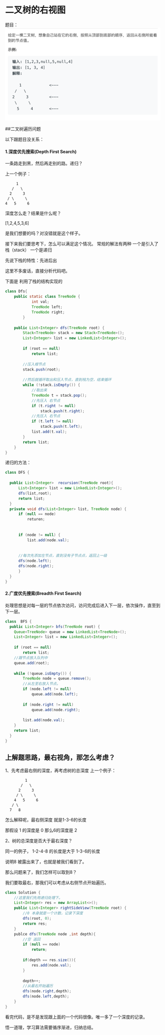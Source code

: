# 二叉树的右视图


题目：
![](img/053b7bb0.png)

##二叉树遍历问题

以下跟题目没关系：

#### 1.深度优先搜索(Depth First Search)

一条路走到黑，然后再走别的路。递归？

上一个例子：
```
     1
   /   \
  2     3
 / \     \
4   5     6
```

深度怎么走？结果是什么呢？

[1,2,4,5,3,6]

是我们想要的吗？对没错就是这个样子。

接下来我们要思考下，怎么可以满足这个情况。
常规的解法有两种 一个是引入了栈（stack） 一个是递归

先说下栈的特性：先进后出

这里不多废话，直接分析代码吧。

下面是 利用了栈的结构实现的
```java
class Dfs{
    public static class TreeNode {
            int val;
            TreeNode left;
            TreeNode right;
        }
    
    public List<Integer> dfs(TreeNode root) {
        Stack<TreeNode> stack = new Stack<TreeNode>();
        List<Integer> list = new LinkedList<Integer>();

        if (root == null)
            return list;

        //压入根节点
        stack.push(root);

        //然后就循环取出和压入节点，直到栈为空，结束循环
        while (!stack.isEmpty()) {
            //取出来
            TreeNode t = stack.pop();
            //先压入 右节点
            if (t.right != null)
                stack.push(t.right);
            //先压入 右节点
            if (t.left != null)
                stack.push(t.left);
            list.add(t.val);
        }
        return list;
    }
}

```

递归的方法：

```java
class DFS {

  public List<Integer>  recursion(TreeNode root){
      List<Integer> list = new LinkedList<Integer>();
      dfs(list,root);
      return list;
  }
  private void dfs(List<Integer> list, TreeNode node) {
      if (null == node)
          returen;
      

      if (node != null) {
          list.add(node.val);
       
      
      //每次先添加左节点，直到没有子节点点，返回上一级
      dfs(node.left);
      dfs(node.right);
      }
  }
}

```

#### 2.广度优先搜索(Breadth First Search)

处理思想是对每一层的节点依次访问，访问完成后进入下一层，依次操作，直至到下一层。



```java
class  BFS {
  public List<Integer> bfs(TreeNode root) {
    Queue<TreeNode> queue = new LinkedList<TreeNode>();
    List<Integer> list = new LinkedList<Integer>();

    if (root == null)
        return list;
    //跟节点放入队列中
    queue.add(root);

    while (!queue.isEmpty()) {
        TreeNode node = queue.remove();
        //从左至右放入节点。
        if (node.left != null)
            queue.add(node.left);

        if (node.right != null)
            queue.add(node.right);

        list.add(node.val);
    }
    return list;
  } 
}
```

## 上解题思路，最右视角，那怎么考虑？

1、先考虑最右侧的深度，再考虑树的总深度
上一个例子：
```
         1
       /   \
      2     3
     / \     \
    4   5     6
   / \
  7   8
```
怎么解释呢，最右侧深度 就是1-3-6的长度

那假设 1 的深度是 0 那么6的深度是 2

2、树的总深度是否大于最右深度？

同一的例子， 1-2-4-8 的长度是大于 1-3-6的长度

说明8 被露出来了，也就是被我们看到了。

那么问题来了，我们怎样可以取到8？

我们要取最右，那我们可以考虑从右侧节点开始遍历。

```java
class Solution {
    //这里我们先用递归处理下。
    List<Integer> res = new ArrayList<>();
    public List<Integer> rightSideView(TreeNode root) {
        //0 本身就是一个计数，记录下深度
        dfs(root, 0);
        return res;
    }
    publce dfs(TreeNode node ,int depth){
        //空 返回
        if (null == node) 
            return;
        
        if(depth == res.size()){
            res.add(node.val);
        }

        depth++;
        //从最右开始遍历
        dfs(node.right,depth);
        dfs(node.left,depth);
    }   
}

```

看完代码，是不是发现跟上面的一个代码很像。唯一多了一个深度的记录。

悟一道理，学习算法需要循序渐进，归纳总结。



